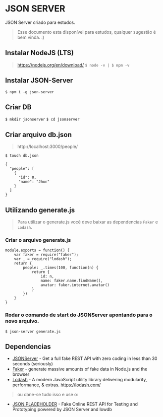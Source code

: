 # JSON SERVER
JSON Server criado para estudos.
> Esse documento esta disponível para estudos, qualquer sugestão é bem vinda. :)

## Instalar NodeJS (LTS)
> https://nodejs.org/en/download/
`$ node -v | $ npm -v`

## Instalar JSON-Server
`$ npm i -g json-server`

## Criar DB
`$ mkdir jsonserver`
`$ cd jsonserver`

## Criar arquivo db.json
> http://localhost:3000/people/ 

`$ touch db.json`
```
{
  "people": [
    {
      "id": 0,
      "name": "Jhon"
    }
  ]
}
```

## Utilizando generate.js
> Para utilizar o generate.js você deve baixar as dependencias `Faker` e `Lodash`.

### Criar o arquivo generate.js
```
module.exports = function() {
    var faker = require("faker");
    var _ = require("lodash");
    return {
        people: _.times(100, function(n) {
            return {
                id: n,
                name: faker.name.findName(),
                avatar: faker.internet.avatar()
            }
        })
    }
}
```
### Rodar o comando de start do JSONServer apontando para o novo arquivo.
`$ json-server generate.js`


## Dependencias

* [JSONServer](https://github.com/typicode/json-server) - Get a full fake REST API with zero coding in less than 30 seconds (seriously)
* [Faker](https://github.com/Marak/Faker.js) - generate massive amounts of fake data in Node.js and the browser
* [Lodash](https://github.com/lodash/lodash) - A modern JavaScript utility library delivering modularity, performance, & extras. https://lodash.com/

> ou dane-se tudo isso e use o:
* [JSON PLACEHOLDER](http://jsonplaceholder.typicode.com/) - Fake Online REST API for Testing and Prototyping powered by JSON Server and lowdb
